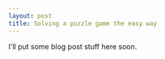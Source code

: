 ```yaml
---
layout: post
title: Solving a puzzle game the easy way
---
```


I'll put some blog post stuff here soon.
